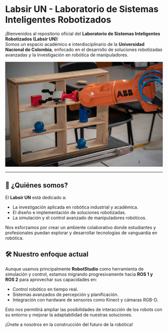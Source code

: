 # Labsir UN - Laboratorio de Sistemas Inteligentes Robotizados

¡Bienvenidos al repositorio oficial del **Laboratorio de Sistemas Inteligentes Robotizados (Labsir UN)**!  
Somos un espacio académico e interdisciplinario de la **Universidad Nacional de Colombia**, enfocado en el desarrollo de soluciones robotizadas avanzadas y la investigación en robótica de manipuladores.

<img src="https://github.com/labsir-un/.github/blob/main/unal.jpg" /> 

---

## 🌟 ¿Quiénes somos?  
El **Labsir UN** está dedicado a:  
- La investigación aplicada en robótica industrial y académica.  
- El diseño e implementación de soluciones robotizadas.  
- La simulación y el control avanzado de manipuladores robóticos.  

Nos esforzamos por crear un ambiente colaborativo donde estudiantes y profesionales puedan explorar y desarrollar tecnologías de vanguardia en robótica.


## 🛠️ Nuestro enfoque actual  
Aunque usamos principalmente **RobotStudio** como herramienta de simulación y control, estamos migrando progresivamente hacia **ROS 1 y ROS 2** para aprovechar sus capacidades en:  
- Control robótico en tiempo real.  
- Sistemas avanzados de percepción y planificación.  
- Integración con hardware de sensores como Kinect y cámaras RGB-D.  

Esto nos permitirá ampliar las posibilidades de interacción de los robots con su entorno y mejorar la adaptabilidad de nuestras soluciones.

¡Únete a nosotros en la construcción del futuro de la robótica!
